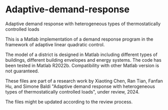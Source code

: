 # Adaptive-demand-response

Adaptive demand response with heterogeneous types of thermostatically controlled loads

This is a Matlab implementation of a demand response program in the framework of adaptive linear quadratic control.

The model of a district is designed in Matlab including different types of buildings, different building envelopes and energy systems. The code has been tested in Matlab R2022b. Compatibility with other Matlab version is not guaranteed.

These files are part of a research work by Xiaoting Chen, Ran Tian, Fanfan Hu, and Simone Baldi "Adaptive demand response with heterogeneous types of thermostatically controlled loads", under review, 2024.

The files might be updated according to the review process.
